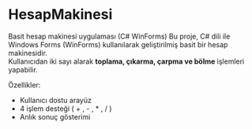 # HesapMakinesi
Basit hesap makinesi uygulaması (C# WinForms)
Bu proje, C# dili ile Windows Forms (WinForms) kullanılarak geliştirilmiş basit bir hesap makinesidir.  
Kullanıcıdan iki sayı alarak **toplama, çıkarma, çarpma ve bölme** işlemleri yapabilir.

Özellikler:
- Kullanıcı dostu arayüz
- 4 işlem desteği ( + , - , * , / )
- Anlık sonuç gösterimi 
